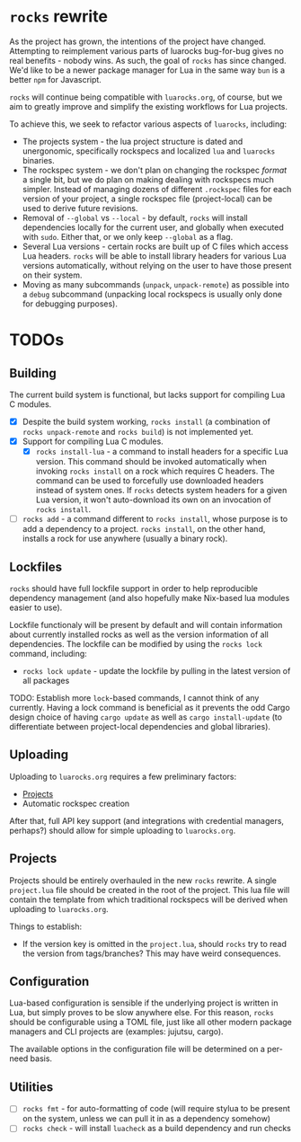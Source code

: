# `rocks` rewrite

As the project has grown, the intentions of the project have changed. Attempting to reimplement various parts of luarocks bug-for-bug gives no real benefits - nobody wins.
As such, the goal of `rocks` has since changed. We'd like to be a newer package manager for Lua in the same way `bun` is a better `npm` for Javascript.

`rocks` will continue being compatible with `luarocks.org`, of course, but we aim to greatly improve and simplify the existing workflows for Lua projects.

To achieve this, we seek to refactor various aspects of `luarocks`, including:
- The projects system - the lua project structure is dated and unergonomic, specifically rockspecs and localized `lua` and `luarocks` binaries.
- The rockspec system - we don't plan on changing the rockspec *format* a single bit, but we do plan on making dealing with rockspecs much simpler.
  Instead of managing dozens of different `.rockspec` files for each version of your project, a single rockspec file (project-local) can be used to derive future revisions.
- Removal of `--global` vs `--local` - by default, `rocks` will install dependencies locally for the current user, and globally when executed with `sudo`.
  Either that, or we only keep `--global` as a flag.
- Several Lua versions - certain rocks are built up of C files which access Lua headers. `rocks` will be able to install library headers for various Lua versions automatically,
  without relying on the user to have those present on their system.
- Moving as many subcommands (`unpack`, `unpack-remote`) as possible into a `debug` subcommand (unpacking local rockspecs is usually only done for debugging purposes).

# TODOs

## Building

The current build system is functional, but lacks support for compiling Lua C modules.

- [x] Despite the build system working, `rocks install` (a combination of `rocks unpack-remote` and `rocks build`) is not implemented yet.
- [x] Support for compiling Lua C modules.
  - [x] `rocks install-lua` - a command to install headers for a specific Lua version. This command should be invoked automatically when invoking
        `rocks install` on a rock which requires C headers. The command can be used to forcefully use downloaded headers instead of system ones.
        If `rocks` detects system headers for a given Lua version, it won't auto-download its own on an invocation of `rocks install`.
- [ ] `rocks add` - a command different to `rocks install`, whose purpose is to add a dependency to a project. `rocks install`, on the other hand, installs
      a rock for use anywhere (usually a binary rock).

## Lockfiles

`rocks` should have full lockfile support in order to help reproducible dependency management (and also hopefully make Nix-based lua modules easier to use).

Lockfile functionaly will be present by default and will contain information about currently installed rocks as well as the version information of all dependencies.
The lockfile can be modified by using the `rocks lock` command, including:
- `rocks lock update` - update the lockfile by pulling in the latest version of all packages

TODO: Establish more `lock`-based commands, I cannot think of any currently. Having a lock command is beneficial as it prevents the odd Cargo design choice of having `cargo update`
as well as `cargo install-update` (to differentiate between project-local dependencies and global libraries).

## Uploading

Uploading to `luarocks.org` requires a few preliminary factors:
- [Projects](#projects)
- Automatic rockspec creation

After that, full API key support (and integrations with credential managers, perhaps?) should allow for simple uploading to `luarocks.org`.

## Projects

Projects should be entirely overhauled in the new `rocks` rewrite. A single `project.lua` file should be created in the root of the project. This lua file will contain
the template from which traditional rockspecs will be derived when uploading to `luarocks.org`.

Things to establish:
- If the version key is omitted in the `project.lua`, should `rocks` try to read the version from tags/branches? This may have weird consequences.

## Configuration

Lua-based configuration is sensible if the underlying project is written in Lua, but simply proves to be slow anywhere else. For this reason, `rocks` should be configurable using
a TOML file, just like all other modern package managers and CLI projects are (examples: jujutsu, cargo).

The available options in the configuration file will be determined on a per-need basis.

## Utilities

- [ ] `rocks fmt` - for auto-formatting of code (will require stylua to be present on the system, unless we can pull it in as a dependency somehow)
- [ ] `rocks check` - will install `luacheck` as a build dependency and run checks
